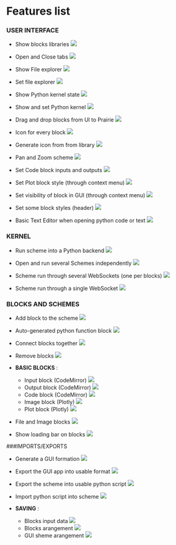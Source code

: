 # Features list



### USER INTERFACE

- Show blocks libraries <img src="https://img.shields.io/badge/-beta-green.svg"/>
- Open and Close tabs <img src="https://img.shields.io/badge/-beta-green.svg"/>
- Show File explorer <img src="https://img.shields.io/badge/-beta-green.svg"/>
- Set file explorer <img src="https://img.shields.io/badge/-beta-green.svg"/>

- Show Python kernel state  <img src="https://img.shields.io/badge/-beta-lightgray.svg"/>
- Show and set Python kernel <img src="https://img.shields.io/badge/-beta-lightgray.svg"/>

- Drag and drop blocks from UI to Prairie <img src="https://img.shields.io/badge/-beta-green.svg"/>
- Icon for every block <img src="https://img.shields.io/badge/-beta-green.svg"/>
- Generate icon from from library <img src="https://img.shields.io/badge/-beta-green.svg"/>

- Pan and Zoom scheme <img src="https://img.shields.io/badge/-beta-lightgray.svg"/>
- Set Code block inputs and outputs <img src="https://img.shields.io/badge/-beta-lightgray.svg"/>
- Set Plot block style (through context menu) <img src="https://img.shields.io/badge/-beta-lightgray.svg"/>

- Set visibility of block in GUI (through context menu) <img src="https://img.shields.io/badge/-beta-green.svg"/>
- Set some block styles (header) <img src="https://img.shields.io/badge/-beta-green.svg"/>
- Basic Text Editor when opening python code or text <img src="https://img.shields.io/badge/-v 1.0-blue.svg"/>



### KERNEL

- Run scheme into a Python backend <img src="https://img.shields.io/badge/-beta-green.svg"/>
- Open and run several Schemes independently  <img src="https://img.shields.io/badge/-beta-green.svg"/>
- Scheme run through several WebSockets (one per blocks) <img src="https://img.shields.io/badge/-beta-green.svg"/>

- Scheme run through a single WebSocket <img src="https://img.shields.io/badge/-v 1.0-blue.svg"/>



### BLOCKS AND SCHEMES

- Add block to the scheme <img src="https://img.shields.io/badge/-beta-green.svg"/>
- Auto-generated python function block <img src="https://img.shields.io/badge/-beta-green.svg"/>
- Connect blocks together <img src="https://img.shields.io/badge/-beta-green.svg"/>
- Remove blocks <img src="https://img.shields.io/badge/-beta-green.svg"/>

- **BASIC BLOCKS** :

  - Input block (CodeMirror) <img src="https://img.shields.io/badge/-beta-green.svg"/>
  - Output block (CodeMirror) <img src="https://img.shields.io/badge/-beta-green.svg"/>
  - Code block (CodeMirror) <img src="https://img.shields.io/badge/-beta-lightgrey.svg"/>
  - Image block (Plotly) <img src="https://img.shields.io/badge/-beta-green.svg"/>
  - Plot block (Plotly) <img src="https://img.shields.io/badge/-beta-green.svg"/>

- File and Image blocks <img src="https://img.shields.io/badge/-v 1.0-blue.svg"/>
- Show loading bar on blocks <img src="https://img.shields.io/badge/-v 1.0-blue.svg"/>



###IMPORTS/EXPORTS

- Generate a GUI formation <img src="https://img.shields.io/badge/-beta-green.svg"/>
- Export the GUI app into usable format <img src="https://img.shields.io/badge/-v 1.0-blue.svg"/>
- Export the scheme into usable python script <img src="https://img.shields.io/badge/-v 1.0-blue.svg"/>
- Import python script into scheme <img src="https://img.shields.io/badge/-v 1.0-blue.svg"/>

- **SAVING** :
  - Blocks input data <img src="https://img.shields.io/badge/-beta-green.svg"/>
  - Blocks arangement <img src="https://img.shields.io/badge/-beta-green.svg"/>
  - GUI sheme arangement <img src="https://img.shields.io/badge/-beta-green.svg"/>